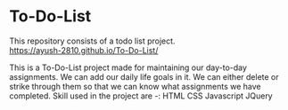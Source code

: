 # To-Do-List
This repository consists of a todo list project.  
https://ayush-2810.github.io/To-Do-List/

This is a To-Do-List project made for maintaining our day-to-day assignments. We can add our daily life
goals in it. We can either delete or strike through them so that we can know what assignments we have
completed. Skill used in the project are -: HTML CSS Javascript JQuery
